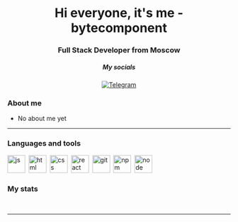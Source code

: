 <div id="header" align="center">
    <h1>Hi everyone, it's me - bytecomponent </h1>
    <h3>Full Stack Developer from Moscow</h3>
</div>

<h5 align="center">My socials</h5>

<div id="socials" align="center">
  <a href="#" onclick='alert("Not yet");'>
    <img src="https://img.shields.io/badge/Telegram-blue?style=for-the-badge&logo=telegram&logoColor=white" alt="Telegram"/>
  </a>
</div>

### About me
- No about me yet

---

### Languages and tools

<img src="https://cdn.jsdelivr.net/gh/devicons/devicon/icons/javascript/javascript-original.svg" title="js" width="40" height="40"/>&nbsp;
<img src="https://cdn.jsdelivr.net/gh/devicons/devicon/icons/html5/html5-original.svg" title="html" width="40" height="40"/>&nbsp;
<img src="https://cdn.jsdelivr.net/gh/devicons/devicon/icons/css3/css3-original.svg" title="css" width="40" height="40"/>&nbsp;
<img src="https://cdn.jsdelivr.net/gh/devicons/devicon/icons/react/react-original.svg" title="react" width="40" height="40"/>&nbsp;
<img src="https://cdn.jsdelivr.net/gh/devicons/devicon/icons/git/git-plain.svg" title="git" width="40" height="40"/>&nbsp;
<img src="https://cdn.jsdelivr.net/gh/devicons/devicon/icons/npm/npm-original-wordmark.svg" title="npm" width="40" height="40"/>&nbsp;
<img src="https://cdn.jsdelivr.net/gh/devicons/devicon/icons/nodejs/nodejs-original.svg" title="node" width="40" height="40"/>&nbsp;


### My stats

<div id="stat" align="center">
    <img src="https://github-profile-summary-cards.vercel.app/api/cards/profile-details?username=bytecomopnent&theme=github_dark" alt=""/>
    <img src="https://github-profile-summary-cards.vercel.app/api/cards/most-commit-language?username=bytecomponent&theme=github_dark" alt=""/>
     <img src="https://github-profile-summary-cards.vercel.app/api/cards/stats?username=bytecomponent&theme=github_dark" alt=""/>
</div>

---
